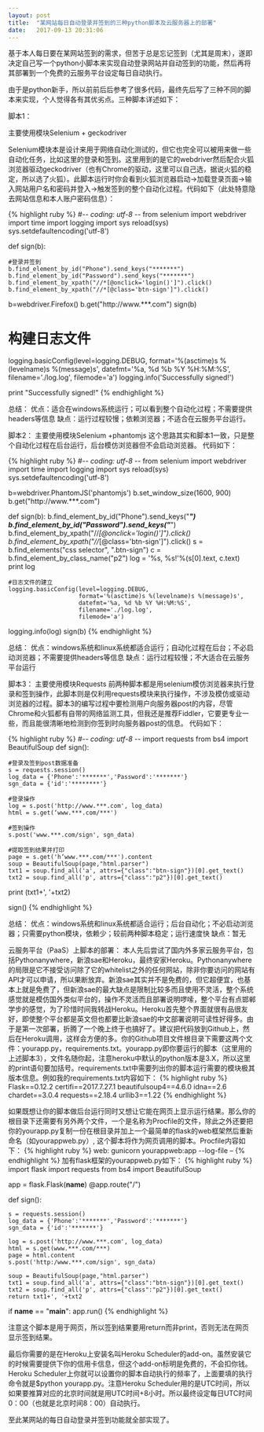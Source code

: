 ```yaml
---
layout: post
title:  "某网站每日自动登录并签到的三种python脚本及云服务器上的部署"
date:   2017-09-13 20:31:06
---
```


基于本人每日要在某网站签到的需求，但苦于总是忘记签到（尤其是周末），遂即决定自己写一个python小脚本来实现自动登录网站并自动签到的功能，然后再将其部署到一个免费的云服务平台设定每日自动执行。

由于是python新手，所以前前后后参考了很多代码，最终先后写了三种不同的脚本来实现，个人觉得各有其优劣点。三种脚本详述如下：

 

脚本1：

主要使用模块Selenium + geckodriver

Selenium模块本是设计来用于网络自动化测试的，但它也完全可以被用来做一些自动化任务，比如这里的登录和签到。这里用到的是它的webdriver然后配合火狐浏览器驱动geckodriver（也有Chrome的驱动，这里可以自己选，据说火狐的稳定，所以选了火狐）。此脚本运行时你会看到火狐浏览器启动→加载登录页面→输入网站用户名和密码并登入→触发签到的整个自动化过程。代码如下（此处特意隐去网站信息和本人账户密码信息）：

{% highlight ruby %}
#-*- coding: utf-8 -*-
from selenium import webdriver
import time
import logging
import sys
reload(sys)
sys.setdefaultencoding('utf-8')

def sign(b):

    #登录并签到
    b.find_element_by_id("Phone").send_keys("*******")
    b.find_element_by_id("Password").send_keys("*******")
    b.find_element_by_xpath("//*[@onclick='login()']").click()
    b.find_element_by_xpath("//*[@class='btn-sign']").click()

b=webdriver.Firefox()
b.get("http://www.***.com")
sign(b)

# 构建日志文件
logging.basicConfig(level=logging.DEBUG, 
                    format='%(asctime)s %(levelname)s %(message)s', 
                    datefmt='%a, %d %b %Y %H:%M:%S', 
                    filename='./log.log', 
                    filemode='a')
logging.info('Successfully signed!')

print "Successfully signed!" 
{% endhighlight %}

总结：
优点：适合在windows系统运行；可以看到整个自动化过程；不需要提供headers等信息
缺点：运行过程较慢；依赖浏览器；不适合在云服务平台运行。


脚本2：
主要使用模块Selenium +phantomjs
这个思路其实和脚本1一致，只是整个自动化过程在后台运行，后台模仿浏览器但不会启动浏览器。
代码如下：

{% highlight ruby %}
#-*- coding: utf-8 -*-
from selenium import webdriver
import time
import logging
import sys
reload(sys)
sys.setdefaultencoding('utf-8')

b=webdriver.PhantomJS('phantomjs')
b.set_window_size(1600, 900)
b.get("http://www.***.com")

def sign(b):
    b.find_element_by_id("Phone").send_keys("*******")
    b.find_element_by_id("Password").send_keys("*******")
    b.find_element_by_xpath("//*[@onclick='login()']").click()
    b.find_element_by_xpath("//*[@class='btn-sign']").click()
    s = b.find_elements("css selector", ".btn-sign")
    c = b.find_element_by_class_name("p2")
    log = '%s, %s!'%(s[0].text, c.text)
    print log

    #日志文件的建立
    logging.basicConfig(level=logging.DEBUG, 
                        format='%(asctime)s %(levelname)s %(message)s', 
                        datefmt='%a, %d %b %Y %H:%M:%S', 
                        filename='./log.log', 
                        filemode='a')   
   logging.info(log) 
sign(b)
{% endhighlight %}

总结：
优点：windows系统和linux系统都适合运行；自动化过程在后台；不必启动浏览器；不需要提供headers等信息
缺点：运行过程较慢；不大适合在云服务平台运行


脚本3：
主要使用模块Requests
前两种脚本都是用selenium模仿浏览器来执行登录和签到操作，此脚本则是仅利用requests模块来执行操作，不涉及模仿或驱动浏览器的过程。脚本3的编写过程中要检测用户向服务器post的内容，尽管Chrome和火狐都有自带的网络监测工具，但我还是推荐Fiddler，它要更专业一些，而且能很清晰地检测到你签到时向服务器post的信息。
代码如下：

{% highlight ruby %}
#-*- coding: utf-8 -*-
import requests
from bs4 import BeautifulSoup 
def sign():

    #登录及签到post数据准备
    s = requests.session()
    log_data = {'Phone':'*******','Password':'*******'}
    sgn_data = {'id':'********'}

    #登录操作
    log = s.post('http://www.***.com', log_data)
    html = s.get(‘www.***.com/***')

    #签到操作
    s.post('www.***.com/sign', sgn_data)

    #提取签到结果并打印
    page = s.get('h‘www.***.com/***').content
    soup = BeautifulSoup(page,"html.parser")
    txt1 = soup.find_all('a', attrs={"class":"btn-sign"})[0].get_text()
    txt2 = soup.find_all('p', attrs={"class":"p2"})[0].get_text()

   print (txt1+', '+txt2) 

sign()
{% endhighlight %}

总结：
优点：windows系统和linux系统都适合运行；后台自动化；不必启动浏览器；只需要python模块，依赖少；较前两种脚本稳定；运行速度快
缺点：暂无


云服务平台（PaaS）上脚本的部署：
本人先后尝试了国内外多家云服务平台，包括Pythonanywhere，新浪sae和Heroku，最终安家Heroku。Pythonanywhere的局限是它不接受访问除了它的whitelist之外的任何网站，除非你要访问的网站有API才可以申请，所以果断放弃。新浪sae其实并不是免费的，但它超便宜，也基本上就是免费了，但新浪sae的最大缺点是限制比较多而且使用不灵活，整个系统感觉就是模仿国外类似平台的，操作不灵活而且部署说明啰嗦，整个平台有点邯郸学步的感觉，为了珍惜时间我转战Heroku。Heroku首先整个界面就很有品很友好，即使整个平台都是英文但也都要比新浪sae的中文部署说明可读性好得多。由于是第一次部署，折腾了一个晚上终于也搞好了。建议把代码放到Github上，然后在Heroku调用，这样会方便的多。你的Github项目文件根目录下需要这两个文件：yourapp.py，requirements.txt。yourapp.py即你要运行的脚本（这里用的上述脚本3），文件名随你起，注意heroku中默认的python版本是3.X，所以这里的print语句要加括号。requirements.txt中需要列出你的脚本运行需要的模块极其版本信息。例如我的requirements.txt内容如下：
{% highlight ruby %}
Flask==0.12.2
certifi==2017.7.27.1
beautifulsoup4==4.6.0
idna==2.6
chardet==3.0.4
requests==2.18.4
urllib3==1.22
{% endhighlight %}

如果既想让你的脚本做后台运行同时又想让它能在网页上显示运行结果。那么你的根目录下还需要有另外两个文件，一个是名称为Procfile的文件，除此之外还要把你的yourapp.py复制一份在根目录并加上一个最简单的flask的web框架然后重新命名（如yourappweb.py）, 这个脚本将作为网页调用的脚本。Procfile内容如下：
{% highlight ruby %}
web: gunicorn yourappweb:app --log-file – 
{% endhighlight %}
加有flask框架的yourappweb.py如下：
{% highlight ruby %}
import flask
import requests
from bs4 import BeautifulSoup

app = flask.Flask(__name__)
@app.route("/")

def sign():
 
    s = requests.session()
    log_data = {'Phone':'*******','Password':'*******'}
    sgn_data = {'id':'*******'}
 
    log = s.post('http://www.***.com', log_data)
    html = s.get(www.***.com/***)
    page = html.content
    s.post('http:/www.***.com/sign', sgn_data)

    soup = BeautifulSoup(page,"html.parser")
    txt1 = soup.find_all('a', attrs={"class":"btn-sign"})[0].get_text()
    txt2 = soup.find_all('p', attrs={"class":"p2"})[0].get_text()
    return txt1+', '+txt2

if __name__ == "__main__":
    app.run()
{% endhighlight %}

注意这个脚本是用于网页，所以签到结果要用return而非print，否则无法在网页显示签到结果。

最后你需要的是在Heroku上安装名叫Heroku Scheduler的add-on。虽然安装它的时候需要提供下你的信用卡信息，但这个add-on标明是免费的，不会扣你钱。Heroku Scheduler上你就可以设置你的脚本自动执行的频率了，上面要填的执行命令就是$python yourapp.py。注意Heroku Scheduler用的是UTC时间，所以如果要推算对应的北京时间就是用UTC时间+8小时。所以最终设定每日UTC时间0：00（也就是北京时间8：00）自动执行。

至此某网站的每日自动登录并签到功能就全部实现了。

